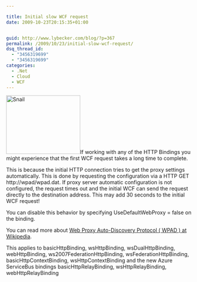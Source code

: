 ```yaml
---

title: Initial slow WCF request
date: 2009-10-23T20:15:35+01:00


guid: http://www.lybecker.com/blog/?p=367
permalink: /2009/10/23/initial-slow-wcf-request/
dsq_thread_id:
  - "3456319699"
  - "3456319699"
categories:
  - .Net
  - Cloud
  - WCF
---
```

[<img loading="lazy" class="alignright size-full wp-image-370" title="Snail" src="http://www.lybecker.com/blog/wp-content/uploads/Snail.png" alt="Snail" width="200" height="159" />](http://www.lybecker.com/blog/wp-content/uploads/Snail.png)If working with any of the HTTP Bindings you might experience that the first WCF request takes a long time to complete.

This is because the initial HTTP connection tries to get the proxy settings automatically. This is done by requesting the configuration via a HTTP GET http://wpad/wpad.dat. If proxy server automatic configuration is not configured, the request times out and the initial WCF can send the request directly to the destination address. This may add 30 seconds to the initial WCF request!

You can disable this behavior by specifying UseDefaultWebProxy = false on the binding.

You can read more about [Web Proxy Auto-Discovery Protocol ( WPAD ) at Wikipedia](http://en.wikipedia.org/wiki/Web_Proxy_Autodiscovery_Protocol).

This applies to basicHttpBinding, wsHttpBinding, wsDualHttpBinding, webHttpBinding, ws2007FederationHttpBinding, wsFederationHttpBinding, basicHttpContextBinding, wsHttpContextBinding and the new Azure ServiceBus bindings basicHttpRelayBinding, wsHttpRelayBinding, webHttpRelayBinding
